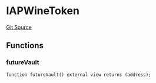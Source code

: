 # IAPWineToken
[Git Source](https://github.com/Swivel-Finance/illuminate/blob/7162e4822e4bbebd99b67c43e703ecedf92a2138/src/interfaces/IAPWineToken.sol)


## Functions
### futureVault


```solidity
function futureVault() external view returns (address);
```

